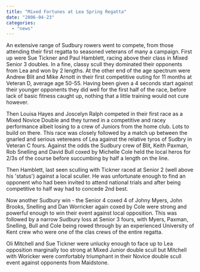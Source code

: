 ```yaml
---
title: "Mixed Fortunes at Lea Spring Regatta"
date: "2006-04-23"
categories: 
  - "news"
---
```


An extensive range of Sudbury rowers went to compete, from those attending their first regatta to seasoned veterans of many a campaign. First up were Sue Tickner and Paul Hamblett, racing above their class in Mixed Senior 3 doubles. In a fine, classy scull they dominated their opponents from Lea and won by 2 lengths. At the other end of the age spectrum were Andrew Blit and Mike Arnott in their first competitive outing for 11 months at Veteran D, average age 50-55. Having been given a 4 seconds start against their younger opponents they did well for the first half of the race, before lack of basic fitness caught up, nothing that a little training would not cure however.

Then Louisa Hayes and Joscelyn Ralph competed in their first race as a Mixed Novice Double and they turned in a competitive and racey performance albeit losing to a crew of Juniors from the home club. Lots to build on there. This race was closely followed by a match up between the gnarled and serious vetereans of Lea against the relative tyros of Sudbry in Veteran C fours. Against the odds the Sudbury crew of Blit, Keith Paxman, Rob Snelling and David Bull coxed by Michelle Cole held the local heros for 2/3s of the course before succumbing by half a length on the line.

Then Hamblett, last seen sculling with Tickner raced at Senior 2 (well above his 'status') against a local sculler. He was unfortunate enough to find an opponent who had been invited to attend national trials and after being competitive to half way had to concede 2nd best.

Now another Sudbury win - the Senior 4 coxed 4 of Johny Myers, John Brooks, Snelling and Dan Worricker again coxed by Cole were strong and powerful enough to win their event against local opposition. This was followed by a narrow Sudbury loss at Senior 3 fours, with Myers, Paxman, Snelling, Bull and Cole being rowed through by an experienced University of Kent crew who were one of the clas crews of the entire regatta.

Oli Mitchell and Sue Tickner were unlucky enough to face up to Lea opposition marginally too strong at Mixed Junior double scull but Mitchell with Woricker were comfortably triumphant in their Novice double scull event against opponents from Maidstone.
